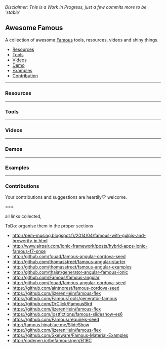 
_Disclaimer: This is a *Work in Progress*, just a few commits more to be 'stable'_

## Awesome Famous

A collection of awesome [Famous](http://famo.us) tools, resources, videos and shiny things.

- [Resources](#resources)
- [Tools](#tools)
- [Videos](#videos)
- [Demo](#demos)
- [Examples](#examples)
- [Contribution](#contribution)

---
### Resources

---
### Tools

---
### Videos

---
### Demos

---
### Examples

---
### Contributions

Your contributions and suggestions are heartily♡ welcome.


===

all links collected,

ToDo: organise them in the proper sections

* http://pem-musing.blogspot.fr/2014/04/famous-with-gulpjs-and-browerify-in.html
* http://www.airpair.com/ionic-framework/posts/hybrid-apps-ionic-famous-f7-onse
* http://github.com/fouad/famous-angular-cordova-seed
* http://github.com/thomasstreet/famous-angular-starter
* http://github.com/thomasstreet/famous-angular-examples
* http://github.com/thaiat/generator-angular-famous-ionic
* http://github.com/Famous/famous-angular
* http://github.com/fouad/famous-angular-cordova-seed
* https://github.com/aintnorest/famous-cordova-seed
* https://github.com/IjzerenHein/famous-flex
* https://github.com/FamousTools/generator-famous
* https://github.com/DrClick/FamousBird
* https://github.com/IjzerenHein/famous-flex
* https://github.com/lostfictions/famous-slideshow-es6
* https://github.com/Famous/requirejs-seed
* http://famous.hinablue.me/SlideShow
* https://github.com/IjzerenHein/famous-flex
* https://github.com/Skelware/Famous-Material-Examples
* http://codepen.io/befamous/pen/EflBC
